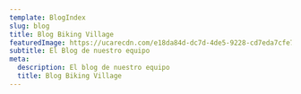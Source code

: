 ```yaml
---
template: BlogIndex
slug: blog
title: Blog Biking Village
featuredImage: https://ucarecdn.com/e18da84d-dc7d-4de5-9228-cd7eda7cfe7b/-/crop/2048x636/0,386/-/preview/
subtitle: El Blog de nuestro equipo
meta:
  description: El blog de nuestro equipo
  title: Blog Biking Village
---
```

